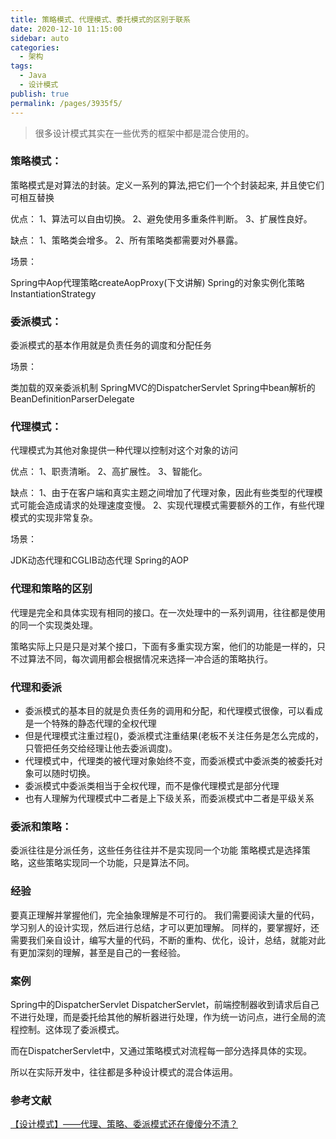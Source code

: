 ```yaml
---
title: 策略模式、代理模式、委托模式的区别于联系
date: 2020-12-10 11:15:00
sidebar: auto
categories: 
  - 架构
tags: 
  - Java
  - 设计模式
publish: true
permalink: /pages/3935f5/
---
```


> 很多设计模式其实在一些优秀的框架中都是混合使用的。

### 策略模式：
策略模式是对算法的封装。定义一系列的算法,把它们一个个封装起来, 并且使它们可相互替换

优点： 1、算法可以自由切换。 2、避免使用多重条件判断。 3、扩展性良好。

缺点： 1、策略类会增多。 2、所有策略类都需要对外暴露。

场景：

Spring中Aop代理策略createAopProxy(下文讲解)
Spring的对象实例化策略InstantiationStrategy

### 委派模式：
委派模式的基本作用就是负责任务的调度和分配任务

场景：

类加载的双亲委派机制
SpringMVC的DispatcherServlet
Spring中bean解析的BeanDefinitionParserDelegate

### 代理模式：

代理模式为其他对象提供一种代理以控制对这个对象的访问

优点： 1、职责清晰。 2、高扩展性。 3、智能化。

缺点： 1、由于在客户端和真实主题之间增加了代理对象，因此有些类型的代理模式可能会造成请求的处理速度变慢。 2、实现代理模式需要额外的工作，有些代理模式的实现非常复杂。

场景：

JDK动态代理和CGLIB动态代理
Spring的AOP

### 代理和策略的区别

代理是完全和具体实现有相同的接口。在一次处理中的一系列调用，往往都是使用的同一个实现类处理。

策略实际上只是只是对某个接口，下面有多重实现方案，他们的功能是一样的，只不过算法不同，每次调用都会根据情况来选择一冲合适的策略执行。

### 代理和委派
- 委派模式的基本目的就是负责任务的调用和分配，和代理模式很像，可以看成是一个特殊的静态代理的全权代理
- 但是代理模式注重过程()，委派模式注重结果(老板不关注任务是怎么完成的，只管把任务交给经理让他去委派调度)。
- 代理模式中，代理类的被代理对象始终不变，而委派模式中委派类的被委托对象可以随时切换。
- 委派模式中委派类相当于全权代理，而不是像代理模式是部分代理
- 也有人理解为代理模式中二者是上下级关系，而委派模式中二者是平级关系

### 委派和策略：

委派往往是分派任务，这些任务往往并不是实现同一个功能
策略模式是选择策略，这些策略实现同一个功能，只是算法不同。

### 经验

要真正理解并掌握他们，完全抽象理解是不可行的。
我们需要阅读大量的代码，学习别人的设计实现，然后进行总结，才可以更加理解。
同样的，要掌握好，还需要我们亲自设计，编写大量的代码，不断的重构、优化，设计，总结，就能对此有更加深刻的理解，甚至是自己的一套经验。

### 案例

Spring中的DispatcherServlet
DispatcherServlet，前端控制器收到请求后自己不进行处理，而是委托给其他的解析器进行处理，作为统一访问点，进行全局的流程控制。这体现了委派模式。

而在DispatcherServlet中，又通过策略模式对流程每一部分选择具体的实现。

所以在实际开发中，往往都是多种设计模式的混合体运用。

### 参考文献

[【设计模式】——代理、策略、委派模式还在傻傻分不清？](https://blog.csdn.net/qq_37141773/article/details/100561553)